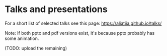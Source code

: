 # Talks and presentations 

For a short list of selected talks see this page: https://aliatiia.github.io/talks/

Note: If both pptx and pdf versions exist, it's because pptx probably has some animation. 


(TODO: upload the remaining)
